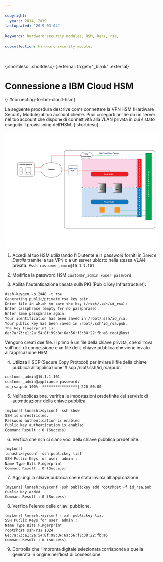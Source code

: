 ```yaml
---

copyright:
  years: 2014, 2019
lastupdated: "2019-03-04"

keywords: hardware security modules, HSM, keys, rsa,

subcollection: hardware-security-modules

---
```


{:shortdesc: .shortdesc}
{:external: target="_blank" .external}

# Connessione a IBM Cloud HSM
{: #connecting-to-ibm-cloud-hsm}

La seguente procedura descrive come connettere la VPN HSM (Hardware Security Module) al tuo account cliente. Puoi collegarti anche da un server nel tuo account che dispone di connettività alla VLAN privata in cui è stato eseguito il provisioning dell'HSM.
{:shortdesc}

![Architettura della rete con l'HSM](/images/Connecting_to_HSM-01.png "Architettura HSM")

1. Accedi al tuo HSM utilizzando l'ID utente e la password forniti in *Device Details* tramite la tua VPN o a un server ubicato nella stessa VLAN privata.
`#ssh customer_admin@10.1.1.101`

2. Modifica la password HSM `customer_admin`:
`#user password`

3. Abilita l'autenticazione basata sulla PKI (Public Key Infrastructure):
```
#ssh-keygen -b 2048 -t rsa
Generating public/private rsa key pair.
Enter file in which to save the key (/root/.ssh/id_rsa):
Enter passphrase (empty for no passphrase):
Enter same passphrase again:
Your identification has been saved in /root/.ssh/id_rsa.
Your public key has been saved in /root/.ssh/id_rsa.pub.
The key fingerprint is:
6e:7a:73:e1:2a:54:8f:99:3e:6a:56:f8:38:22:fb:a6 root@host
```
Vengono creati due file. Il primo è un file della chiave privata, che si trova sull'host di connessione e un file della chiave pubblica che viene inviato all'applicazione HSM.

4. Utilizza il SCP (Secure Copy Protocol) per inviare il file della chiave pubblica all'applicazione '# scp /root/.ssh/id_rsa/pub'.
```
customer_admin@10.1.1.101
customer_admin@appliance password:
id_rsa.pub 100% |****************| 220 00:00
```
5. Nell'applicazione, verifica le impostazioni predefinite del servizio di autenticazione della chiave pubblica.
```
[myLuna] lunash:>sysconf -ssh show
SSH is unrestricted.
Password authentication is enabled
Public key authentication is enabled
Command Result : 0 (Success)
```

6. Verifica che non ci siano voci della chiave pubblica predefinite.
```
[myLuna]
lunash:>sysconf -ssh publickey list
SSH Public Keys for user 'admin':
Name Type Bits Fingerprint
Command Result : 0 (Success)
```
7. Aggiungi la chiave pubblica che è stata inviata all'applicazione.
```
[myLuna] lunash:>sysconf -ssh publickey add root@host -f id_rsa.pub
Public key added
Command Result : 0 (Success)
```
8. Verifica l'elenco delle chiavi pubbliche.
```
[myLuna] lunash:>sysconf - ssh publickey list
SSH Public Keys for user 'admin':
Name Type Bits Fingerprint
root@host ssh-rsa 1024
6e:7a:73:e1:2a:54:8f:99:3e:6a:56:f8:38:22:fb:a6
Command Result : 0 (Success)
```
9. Controlla che l'impronta digitale selezionata corrisponda a quella generata in origine nell'host di connessione.
